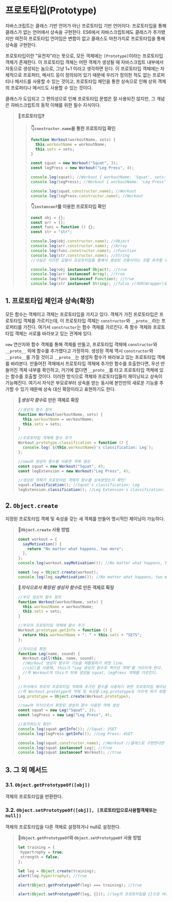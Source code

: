 # 프로토타입(Prototype)

자바스크립트는 클래스 기반 언어가 아닌 프로토타입 기반 언어이다. 프로토타입을 통해 클래스가 없는 언어에서 상속을 구현한다. ES6에서 자바스크립트에도 클래스가 추가됐지만 여전히 프로토타입 언어임은 변함이 없고 클래스도 마찬가지로 프로토타입을 통해 상속을 구현한다.

프로토타입이란 "유전자"라는 뜻으로, 모든 객체에는 `[Prototype]`이라는 프로토타입 객체가 존재한다. 이 프로토타입 객체는 어떤 객체가 생성될 때 자바스크립트 내부에서 자동으로 생성되는 놈으로, 그냥 1+1 이라고 생각하면 된다. 이 프로토타입 객체에는 자체적으로 프로퍼티, 메서드 등이 정의되어 있기 때문에 우리가 정의한 적도 없는 프로퍼티나 메서드를 사용할 수 있는 것이고, 프로토타입 체인을 통한 상속으로 인해 상위 객체의 프로퍼티나 메서드도 사용할 수 있는 것이다.

클래스가 도입되고 그 편의성으로 인해 프로토타입 문법은 잘 사용되진 않지만, 그 개념은 자바스크립트의 동작 이해를 위한 필수 지식이다.

> **📌프로토타입❓**
>
> > **👇`constructor.name`을 통한 프로토타입 확인**
> >
> > ```js
> > function Workout(workoutName, sets) {
> >   this.workoutName = workoutName;
> >   this.sets = sets;
> > }
> >
> > const squat = new Workout("Squat", 3);
> > const legPress = new Workout("Leg Press", 4);
> >
> > console.log(squat); //Workout { workoutName: 'Squat', sets: 3 }
> > console.log(legPress); //Workout { workoutName: 'Leg Press', sets: 4 }
> >
> > console.log(squat.constructor.name); //Workout
> > console.log(legPress.constructor.name); //Workout
> > ```
>
> > **👇`instanceof`를 이용한 프로토타입 확인**
> >
> > ```js
> > const obj = {};
> > const arr = [];
> > const func = function () {};
> > const str = "str";
> >
> > console.log(obj.constructor.name); //Object
> > console.log(arr.constructor.name); //Array
> > console.log(func.constructor.name); //Function
> > console.log(str.constructor.name); //String
> > //사실은 이러한 값들이 프로토타입을 통해서 생성된 것들이라는 것을 유추할 수 있다.
> >
> > console.log(obj instanceof Object); //true
> > console.log(arr instanceof Array); //true
> > console.log(func instanceof Function); //true
> > console.log(str instanceof String); //false //래퍼(Wrapper)로 만들지 않아서 false! //new String("str") 방식으로 만들면 true가 출력된다.
> > ```

## 1. 프로토타입 체인과 상속(확장)

모든 함수는 객체이고 객체는 프로토타입을 가지고 있다. 객체가 가진 프로토타입은 프로토타입 객체를 가르키는데, 이 프로토타입 객체는 `constructor`와 `__proto__`라는 프로퍼티를 가진다. 여기서 `constructor`는 함수 객체를 가르킨다. 즉 함수 객체와 프로토타입 객체는 서로를 바라보고 있는 관계에 있다.

`new` 연산자와 함수 객체를 통해 객체를 만들고, 프로토타입 객체에 `constructor`와 `__proto__` 외에 함수를 추가했다고 가정하자. 생성된 객체 역시 `constructor`와 `__proto__`를 가질 것이고 `__proto__`는 생성자 함수가 바라보고 있는 프로토타입 객체를 바라본다. 만들어진 객체에서 프로토타입 객체에 추가한 함수를 호출한다면, 우선 만들어진 객체 내부를 확인하고, 거기에 없다면 `__proto__`를 타고 프로토타입 객체에 있는 함수를 호출할 것이다. 이러한 방식으로 객체와 프로토타입들이 체이닝되고 상속이 가능해진다. 여기서 자식은 부모로부터 상속을 받는 동시에 본인만의 새로운 기능을 추가할 수 있기 때문에 상속 대신 확장이라고 표현하기도 한다.

> **📌*생성자 함수*로 만든 객체로 확장**
>
> ```js
> //생성자 함수 정의
> function Workout(workoutName, sets) {
>   this.workoutName = workoutName;
>   this.sets = sets;
> }
>
> //프로토타입 객체에 함수 추가
> Workout.prototype.classification = function () {
>   console.log(`${this.workoutName}'s classification: Leg`);
> };
>
> //new와 생성자 함수를 이용한 객체 생성
> const squat = new Workout("Squat", 4);
> const legExtension = new Workout("Leg Press", 4);
>
> //생성된 객체가 프로토타입 객체의 함수를 상속받았는지 확인!
> squat.classification(); //Squat's classification: Leg
> legExtension.classification(); //Leg Extension's classification: Leg
> ```

## 2. `Object.create`

지정된 프로토타입 객체 및 속성을 갖는 새 객체를 만들어 명시적인 체이닝이 가능하다.

> **📌`Object.create` 사용 방법**
>
> ```js
> const workout = {
>   sayMotivation() {
>     return "No matter what happens, two more";
>   },
> };
> console.log(workout.sayMotivation()); //No matter what happens, two more
>
> const leg = Object.create(workout);
> console.log(leg.sayMotivation()); //No matter what happens, two more
> ```

> **📌*자식으로서 확장된 생성자 함수*로 만든 객체로 확장**
>
> ```js
> //부모 생성자 함수 정의
> function Workout(workoutName, sets) {
>   this.workoutName = workoutName;
>   this.sets = sets;
> }
>
> //부모의 프로토타입 객체에 함수 추가
> Workout.prototype.getInfo = function () {
>   return this.workoutName + ": " + this.sets + "SETS";
> };
>
> //자식으로 확장
> function Leg(name, sound) {
>   Workout.call(this, name, sound);
>   //Workout 생성자 함수의 기능을 재활용하기 위한 line.
>   //call을 사용해, this가 "Leg 생성자 함수로 찍어낸 객체"를 가리키게 한다.
>   //즉 Workout의 this가 뒤에 생성될 squat, legPress 객체를 가르킨다.
> }
>
> //자식에서 부모의 프로토타입 객체에 추가된 함수를 사용하기 위한 프로토타입 체이닝
> //즉 Workout.prototype의 객체 및 속성을 Leg.prototype도 가지게 하기 위함!
> Leg.prototype = Object.create(Workout.prototype);
>
> //new와 자식으로서 확장된 생성자 함수 이용한 객체 생성
> const squat = new Leg("Squat", 3);
> const legPress = new Leg("Leg Press", 4);
>
> //동작하는지 확인!
> console.log(squat.getInfo()); //Squat: 3SET
> console.log(legPress.getInfo()); //Leg Press: 4SET
>
> console.log(squat.constructor.name); //Workout //클래스로 구현한다면 Leg!
> console.log(squat instanceof Leg); //true
> console.log(squat instanceof Workout); //true
> ```

## 3. 그 외 메서드

### 3.1. `Object.getPrototypeOf([obj])`

객체의 프로토타입을 반환한다.

### 3.2. `Object.setPrototypeOf([obj]], [프로토타입으로사용할객체또는null])`

객체의 프로토타입을 다른 객체로 설정하거나 null로 설정한다.

> **📌`Object.getPrototypeOf`와 `Object.setPrototypeOf` 사용 방법**
>
> ```js
> let training = {
>  hypertrophy = true;
>  strength = false;
> };
>
> let leg = Object.create(training);
> alert(leg.hypertrophy); //true
>
> alert(Object.getPrototypeOf(leg) === training); //true
>
> alert(Object.setPrototypeOf(leg, {})); //leg의 프로토타입을 {}으로 바꾼다.
> ```
